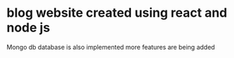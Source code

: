 # blog website created using react and node js
Mongo db database is also implemented
more features are being added
